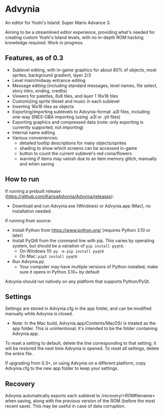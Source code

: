 # Advynia
An editor for Yoshi's Island: Super Mario Advance 3.

Aiming to be a streamlined editor experience, providing what's needed for creating custom Yoshi's Island levels, with no in-depth ROM hacking knowledge required. Work in progress.

## Features, as of 0.3
- Sublevel editing, with in-game graphics for about 80% of objects, most sprites, background gradient, layer 2/3
- Level main/midway entrance editing
- Message editing (including standard messages, level names, file select, story intro, ending, credits)
- Viewers for palettes, 8x8 tiles, and layer 1 16x16 tiles
- Customizing sprite tileset and music in each sublevel
- Inserting 16x16 tiles as objects
- Exporting/importing sublevels to Advynia-format .a3l files, including one-way SNES-GBA importing (using .a3l or .ylt files)
- Exporting graphics and compressed data (note: only exporting is currently supported, not importing)
- Internal name editing
- Various conveniences:
    - detailed tooltip descriptions for many objects/sprites
    - shading to show which screens can be accessed in-game
    - button to count the current sublevel's red coins/flowers
    - warning if items may vanish due to an item memory glitch, manually and when saving

## How to run
If running a prebuilt release (<https://github.com/KarisaAdvynia/Advynia/releases>):
- Download and run Advynia.exe (Windows) or Advynia.app (Mac), no installation needed.

If running from source:
- Install Python from <https://www.python.org/> (requires Python 3.10 or later)
- Install PyQt6 from the command line with pip. This varies by operating system, but should be a variation of `pip install pyqt6`.
    - On Windows 10: `py -m pip install pyqt6`
    - On Mac: `pip3 install pyqt6`
- Run Advynia.py
    - Your computer may have multiple versions of Python installed; make sure it opens in Python 3.10+ by default

Advynia should run natively on any platform that supports Python/PyQt.

## Settings
Settings are stored in Advynia.cfg in the app folder, and can be modified manually while Advynia is closed.
- Note: In the Mac build, Advynia.app/Contents/MacOS/ is treated as the app folder. This is unintentional; it's intended to be the folder containing Advynia.app.

To reset a setting to default, delete the line corresponding to that setting; it will be restored the next time Advynia is opened. To reset all settings, delete the entire file.

If upgrading from 0.3+, or using Advynia on a different platform, copy Advynia.cfg to the new app folder to keep your settings.

## Recovery
Advynia automatically exports each sublevel to /recovery/\<ROMfilename\> when saving, along with the previous version of the ROM (before the most recent save). This may be useful in case of data corruption.
